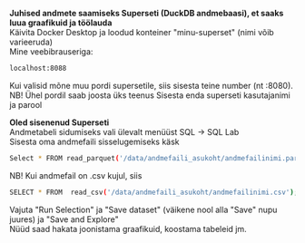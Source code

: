 **Juhised andmete saamiseks Superseti (DuckDB andmebaasi), et saaks luua graafikuid ja töölauda**  
Käivita Docker Desktop ja loodud konteiner "minu-superset" (nimi võib varieeruda)  
Mine veebibrauseriga:  
````bash
localhost:8088
````
Kui valisid mõne muu pordi supersetile, siis sisesta teine number (nt :8080). NB! Ühel pordil saab joosta üks teenus 
Sisesta enda superseti kasutajanimi ja parool  

**Oled sisenenud Superseti**   
Andmetabeli sidumiseks vali ülevalt menüüst SQL -> SQL Lab  
Sisesta oma andmefaili sisselugemiseks käsk
````bash
Select * FROM read_parquet('/data/andmefaili_asukoht/andmefailinimi.parquet');
````  
NB! Kui andmefail on .csv kujul, siis 
````bash
SELECT * FROM  read_csv('/data/andmefaili_asukoht/andmefailinimi.csv');
````  
Vajuta "Run Selection" ja "Save dataset" (väikene nool alla "Save" nupu juures) ja "Save and Explore"  
Nüüd saad hakata joonistama graafikuid, koostama tabeleid jm.  


